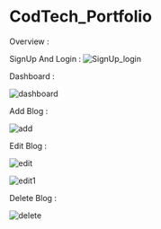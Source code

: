 ﻿# CodTech_Portfolio

 Overview :

SignUp And Login  :
![SignUp_login](https://github.com/user-attachments/assets/588d5d25-7548-4f5b-8d79-91dd567c2aca)

  
 
Dashboard :

![dashboard](https://github.com/user-attachments/assets/eb9306c2-2bcc-43c1-a916-a3dc1b599cd7)

Add Blog :

![add](https://github.com/user-attachments/assets/2d9a3e69-5162-4c70-ab9c-0e7b1315b09d)


Edit Blog :

![edit](https://github.com/user-attachments/assets/34fecaa2-44b3-4d8e-91b2-05e9100447ad)


![edit1](https://github.com/user-attachments/assets/21cb40ef-86ef-49b1-9872-af372988cf2f)


Delete Blog :

![delete](https://github.com/user-attachments/assets/35016fb9-d396-495a-8731-34746c0e420b)

